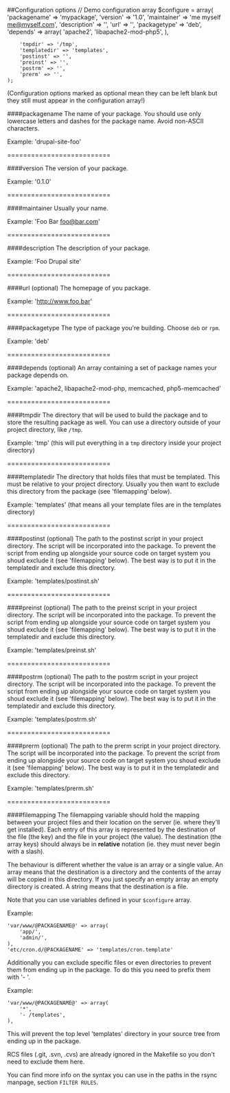 ##Configuration options
    // Demo configuration array
    $configure = array(
        'packagename' => 'mypackage',
        'version' => '1.0',
        'maintainer' => 'me myself <me@myself.com>',
        'description' => '',
        'url' => '',
        'packagetype' => 'deb',
        'depends' => array(
            'apache2',
            'libapache2-mod-php5',
        ),

        'tmpdir' => '/tmp',
        'templatedir' => 'templates',
        'postinst' => '',
        'preinst' => '',
        'postrm' => '',
        'prerm' => '',
    );

(Configuration options marked as optional mean they can be left blank but they
still must appear in the configuration array!)

####packagename
The name of your package. You should use only lowercase letters and
dashes for the package name. Avoid non-ASCII characters.

Example: 'drupal-site-foo'

==========================

####version
The version of your package.

Example: '0.1.0'

==========================

####maintainer
Usually your name.

Example: 'Foo Bar <foo@bar.com>'

==========================

####description
The description of your package.

Example: 'Foo Drupal site'

==========================

####url (optional)
The homepage of you package.

Example: 'http://www.foo.bar'

==========================

####packagetype
The type of package you're building. Choose `deb` or `rpm`.

Example: 'deb'

==========================

####depends (optional)
An array containing a set of package names your package depends on.

Example: 'apache2, libapache2-mod-php, memcached, php5-memcached'

==========================

####tmpdir
The directory that will be used to build the package and to store the
resulting package as well. You can use a directory outside of your project
directory, like `/tmp`.

Example: 'tmp' (this will put everything in a `tmp` directory inside your
project directory)

==========================

####templatedir
The directory that holds files that must be templated. This must be relative
to your project directory. Usually you then want to exclude this directory
from the package (see 'filemapping' below).

Example: 'templates' (that means all your template files are in the templates
directory)

==========================

####postinst (optional)
The path to the postinst script in your project directory. The script will
be incorporated into the package. To prevent the script from ending up
alongside your source code on target system you shoud exclude it (see
'filemapping' below). The best way is to put it in the templatedir and
exclude this directory.

Example: 'templates/postinst.sh'

==========================

####preinst (optional)
The path to the preinst script in your project directory. The script will
be incorporated into the package. To prevent the script from ending up
alongside your source code on target system you shoud exclude it (see
'filemapping' below). The best way is to put it in the templatedir and
exclude this directory.

Example: 'templates/preinst.sh'

==========================

####postrm (optional)
The path to the postrm script in your project directory. The script will
be incorporated into the package. To prevent the script from ending up
alongside your source code on target system you shoud exclude it (see
'filemapping' below). The best way is to put it in the templatedir and
exclude this directory.

Example: 'templates/postrm.sh'

==========================

####prerm (optional)
The path to the prerm script in your project directory. The script will
be incorporated into the package. To prevent the script from ending up
alongside your source code on target system you shoud exclude it (see
'filemapping' below). The best way is to put it in the templatedir and
exclude this directory.

Example: 'templates/prerm.sh'

==========================

####filemapping
The filemapping variable should hold the mapping between your project files
and their location on the server (ie. where they'll get installed). Each
entry of this array is represented by the destination of the file (the key)
and the file in your project (the value). The destination (the array keys)
should always be in **relative** notation (ie. they must never begin with a
slash).

The behaviour is different whether the value is an array or a single value.
An array means that the destination is a directory and the contents of the
array will be copied in this directory. If you just specify an empty array
an empty directory is created.  A string means that the destination is a
file.

Note that you can use variables defined in your `$configure` array.

Example:

    'var/www/@PACKAGENAME@' => array(
        'app/',
        'admin/',
    ),
    'etc/cron.d/@PACKAGENAME' => 'templates/cron.template'

Additionally you can exclude specific files or even directories to prevent
them from ending up in the package. To do this you need to prefix them
with '- '.

Example:

    'var/www/@PACKAGENAME@' => array(
        '*',
        '- /templates',
    ),

This will prevent the top level 'templates' directory in your source tree
from ending up in the package.

RCS files (.git, .svn, .cvs) are already ignored in the Makefile so you
don't need to exclude them here.

You can find more info on the syntax you can use in the paths in the rsync
manpage, section `FILTER RULES`.